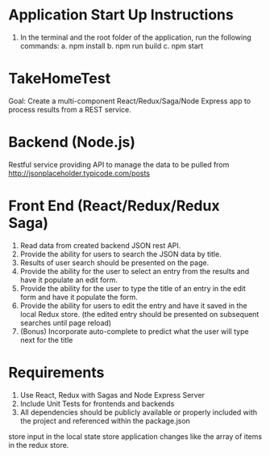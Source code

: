 # Application Start Up Instructions
1. In the terminal and the root folder of the application, run the following commands:
  a. npm install
  b. npm run build
  c. npm start


# TakeHomeTest
Goal: Create a multi-component React/Redux/Saga/Node Express app to process results from a REST service.


# Backend (Node.js)
Restful service providing API to manage the data to be pulled from http://jsonplaceholder.typicode.com/posts


# Front End (React/Redux/Redux Saga)
1. Read data from created backend JSON rest API.
2. Provide the ability for users to search the JSON data by title.
3. Results of user search should be presented on the page.
4. Provide the ability for the user to select an entry from the results and have it populate an edit form.
5. Provide the ability for the user to type the title of an entry in the edit form and have it populate the form.
6. Provide the ability for users to edit the entry and have it saved in the local Redux store. (the edited entry should be presented on subsequent searches until page reload)
7. (Bonus) Incorporate auto-complete to predict what the user will type next for the title


# Requirements
1. Use React, Redux with Sagas and Node Express Server
2. Include Unit Tests for frontends and backends
3. All dependencies should be publicly available or properly included with the project and referenced within the package.json

store input in the local state
store application changes like the array of items in the redux store.

